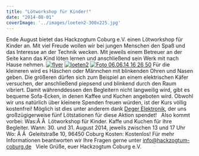 ```yaml
---
title: "Lötworkshop für Kinder!"
date: "2014-08-01"
coverImage: '../images/loeten2-300x225.jpg'
---
```


Ende August bietet das Hackzogtum Coburg e.V. einen Lötworkshop für Kinder an. Mit viel Freude wollen wir bei jungen Menschen den Spaß und das Interesse an der Technik wecken. Mit jeweils einem Betreuer an der Seite kann das Kind löten lernen und anschließend sein Werk mit nach Hause nehmen. [![flyer](../images/flyer-211x300.png)](https://hackzogtum-coburg.de/wp-content/uploads/2014/07/flyer.png) [![loeten2](../images/loeten2-300x225.jpg)](https://hackzogtum-coburg.de/wp-content/uploads/2014/06/loeten2.jpg) [![Foto 06.06.14 16 26 50](../images/Foto-06.06.14-16-26-50-248x300.jpg)](https://hackzogtum-coburg.de/wp-content/uploads/2014/07/Foto-06.06.14-16-26-50.jpg) Für die kleineren wird es Häschen oder Männchen mit blinkenden Ohren und Nasen geben. Die größeren dürfen sich zum Beispiel an einem elektrischen Käfer versuchen, der anschließend piepsend und blinkend durch den Raum vibriert. Damit währenddessen den Begleitern nicht langweilig wird, gibt es bequeme Sofa-Ecken, in denen Kaffee und Kuchen angeboten wird. Obwohl wir uns natürlich über kleinere Spenden freuen würden, ist der Kurs völlig kostenfrei! Möglich ist dies unter anderem dank [Deger Elektronik](http://deger-elektronik.de/), der uns großzügigerweise fünf Lötstationen für diese Aktion spendet!   Also kommt vorbei: Was:Â Â  Lötworkshop für Kinder. Kaffe und Kuchen für ihre Begleiter. Wann: 30. und 31. August 2014, jeweils zwischen 13 und 17 Uhr Wo: Â Â  Geleitstraße 10, 96450 Coburg Kosten: Kostenlos! Für mehr Informationen beantworten wir Ihre Fragen gerne unter info@hackzogtum-coburg.de   Viele Grüße, euer Hackzogtum Coburg e.V.
